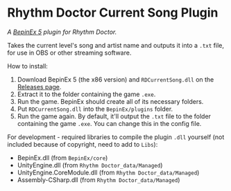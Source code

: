 # Rhythm Doctor Current Song Plugin
*A [BepinEx 5](https://github.com/BepInEx/BepInEx/releases) plugin for Rhythm Doctor.*

Takes the current level's song and artist name and outputs it into a `.txt` file, for use in OBS or other streaming software.

How to install:
1. Download BepinEx 5 (the x86 version) and `RDCurrentSong.dll` on the [Releases page](https://github.com/1ug1a/RDCurrentSong/releases).
2. Extract it to the folder containing the game `.exe`. 
3. Run the game. BepinEx should create all of its necessary folders.
4. Put `RDCurrentSong.dll` into the `BepinEx/plugins` folder.
5. Run the game again. By default, it'll output the `.txt` file to the folder containing the game `.exe`. You can change this in the config file.

For development - required libraries to compile the plugin `.dll` yourself (not included because of copyright, need to add to `Libs`):
* BepinEx.dll (from `BepinEx/core`)
* UnityEngine.dll (from `Rhythm Doctor_data/Managed`)
* UnityEngine.CoreModule.dll (from `Rhythm Doctor_data/Managed`)
* Assembly-CSharp.dll (from `Rhythm Doctor_data/Managed`)

